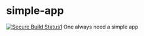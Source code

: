 # simple-app
[![Secure Build Status1](https://9.47.224.46:8443/badge.svg)](http://9.47.224.46:8080/badge.svg)
One always need a simple app
